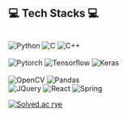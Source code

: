 ## 💻 Tech Stacks 💻
    
<br/>
<img alt="Python" src ="https://img.shields.io/badge/Python-3776AB.svg?&style=falt-square&logo=Python&logoColor=white"/> 
<img alt="C" src ="https://img.shields.io/badge/C-A8B9CC.svg?&style=falt-square&logo=C&logoColor=white"/> 
<img alt="C++" src ="https://img.shields.io/badge/C++-00599C.svg?&style=falt-square&logo=C%2B%2B&logoColor=white"/>  
</br>

<br/>
<img alt="Pytorch" src ="https://img.shields.io/badge/Pytorch-EE4C2C.svg?&style=falt-square&logo=Pytorch&logoColor=white"/> 
<img alt="Tensorflow" src ="https://img.shields.io/badge/Tensorflow-FF6F00.svg?&style=falt-square&logo=Tensorflow&logoColor=white"/> 
<img alt="Keras" src ="https://img.shields.io/badge/Keras-D00000.svg?&style=falt-square&logo=Keras&logoColor=white"/>
</br>

<br/>
<img alt="OpenCV" src ="https://img.shields.io/badge/OpenCV-5C3EE8.svg?&style=falt-square&logo=OpenCV&logoColor=white"/>  
<img alt="Pandas" src ="https://img.shields.io/badge/Pandas-150458.svg?&style=falt-square&logo=Pandas&logoColor=white"/> <br/> 
<img alt="JQuery" src ="https://img.shields.io/badge/JQuery-0769AD .svg?&style=falt-square&logo=JQuery&logoColor=white"/> <img alt="React" src ="https://img.shields.io/badge/React-61DAFB.svg?&style=falt-square&logo=React&logoColor=white"/>  
<img alt="Spring" src ="https://img.shields.io/badge/Spring-6DB33F.svg?&style=for-the-badge&logo=Spring&logoColor=white"/> 
<br/>

[![Solved.ac rye](http://mazassumnida.wtf/api/v2/generate_badge?boj={handle})](https://solved.ac/{handle})
